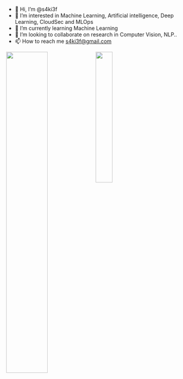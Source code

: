 - 👋 Hi, I’m @s4ki3f
- 👀 I’m interested in Machine Learning, Artificial intelligence, Deep Learning, CloudSec and MLOps
- 🌱 I’m currently learning Machine Learning
- 💞️ I’m looking to collaborate on research in Computer Vision, NLP..
- 📫 How to reach me s4ki3f@gmail.com



<img align="left" width="47%" src="https://github-readme-stats.vercel.app/api?username=s4ki3f&count_private=true&theme=tokyonight" />

<img align="left" width="30%" src="https://github-readme-stats.vercel.app/api/top-langs/?username=s4ki3f" />

<!---
s4ki3f/s4ki3f is a ✨ special ✨ repository because its `README.md` (this file) appears on your GitHub profile.
You can click the Preview link to take a look at your changes.
--->

